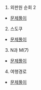 1. 외판원 순회 2
* [문제풀이](https://pro-grammers.tistory.com/86)

2. 스도쿠
* [문제풀이](https://pro-grammers.tistory.com/87)

3. N과 M(7)
* [문제풀이](https://pro-grammers.tistory.com/88)

4. 여행경로
* [문제풀이](https://pro-grammers.tistory.com/89)